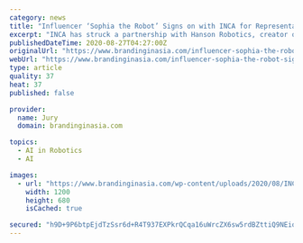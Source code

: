 ```yaml
---
category: news
title: "Influencer ‘Sophia the Robot’ Signs on with INCA for Representation in APAC"
excerpt: "INCA has struck a partnership with Hanson Robotics, creator of Sophia, ‘the world’s most advanced human-like robot’."
publishedDateTime: 2020-08-27T04:27:00Z
originalUrl: "https://www.brandinginasia.com/influencer-sophia-the-robot-signs-on-with-inca-for-representation-in-apac/"
webUrl: "https://www.brandinginasia.com/influencer-sophia-the-robot-signs-on-with-inca-for-representation-in-apac/"
type: article
quality: 37
heat: 37
published: false

provider:
  name: Jury
  domain: brandinginasia.com

topics:
  - AI in Robotics
  - AI

images:
  - url: "https://www.brandinginasia.com/wp-content/uploads/2020/08/INCAHansonRobotics-Sophia-Branding-in-Asia.jpg"
    width: 1200
    height: 680
    isCached: true

secured: "h9D+9P6btpEjdTzSsr6d+R4T937EXPkrQCqa16uWrcZX6sw5rdBZttiQ9NEioe0g18xhfbvAqzYdy5JVuej18IpJxvb/pTbbWpHyx2kWPgOA7YMb98CWW2gMbupRqxMyBiPD0xt9171h4yFBkuuXR/65QFoSlfowCrbam1smN7pzc24Q29ZWDSl2LQFl10bNuBPe/0k95AUmKtyEplWPqrNb8jJQlcgwg6qQuv1xSSP2ZcRuZ3X1VywzGOOMKhzFsYI1/axL2itX1ZEI7gFNDKlO37v0Y1o4l7xgKJtRFAWcYxeTKUJaFbleNgHnSArk9jrjIs8JYhQ3CEmAtSam4kCI5ef/W2y7u0A8iysR3q8=;cx3ut3AsQxj1G6dMN820SA=="
---
```


